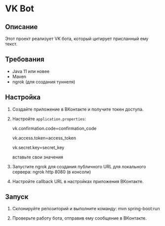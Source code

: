 # VK Bot

## Описание

Этот проект реализует VK бота, который цитирует присланный ему текст.

## Требования

- Java 11 или новее
- Maven
- ngrok (для создания туннеля)

## Настройка

1. Создайте приложение в ВКонтакте и получите токен доступа.
2. Настройте `application.properties`:

    vk.confirmation.code=confirmation_code
   
    vk.access.token=access_token
   
    vk.secret.key=secret_key

   вставьте свои значения

4. Запустите ngrok для создания публичного URL для локального сервера:
    ngrok http 8080 (в консоли)

5. Настройте callback URL в настройках приложения ВКонтакте.

## Запуск

1. Склонируйте репозиторий и выполните команду:
    mvn spring-boot:run

2. Проверьте работу бота, отправив ему сообщение в ВКонтакте.
